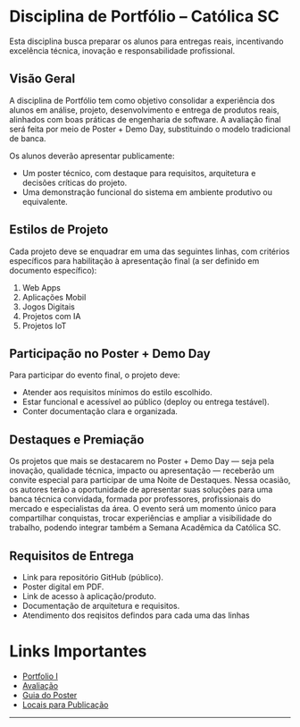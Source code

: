 # Disciplina de Portfólio – Católica SC

Esta disciplina busca preparar os alunos para entregas reais, incentivando excelência técnica, inovação e responsabilidade profissional.

## Visão Geral

A disciplina de Portfólio tem como objetivo consolidar a experiência dos alunos em análise, projeto, desenvolvimento e entrega de produtos reais, alinhados com boas práticas de engenharia de software. A avaliação final será feita por meio de Poster + Demo Day, substituindo o modelo tradicional de banca.

Os alunos deverão apresentar publicamente:
- Um poster técnico, com destaque para requisitos, arquitetura e decisões críticas do projeto.
- Uma demonstração funcional do sistema em ambiente produtivo ou equivalente.

## Estilos de Projeto

Cada projeto deve se enquadrar em uma das seguintes linhas, com critérios específicos para habilitação à apresentação final (a ser definido em documento específico):
1. Web Apps 
2. Aplicações Mobil
3. Jogos Digitais
4. Projetos com IA
5. Projetos IoT
   
## Participação no Poster + Demo Day

Para participar do evento final, o projeto deve:
- Atender aos requisitos mínimos do estilo escolhido.
- Estar funcional e acessível ao público (deploy ou entrega testável).
- Conter documentação clara e organizada.

## Destaques e Premiação

Os projetos que mais se destacarem no Poster + Demo Day — seja pela inovação, qualidade técnica, impacto ou apresentação — receberão um convite especial para participar de uma Noite de Destaques.
Nessa ocasião, os autores terão a oportunidade de apresentar suas soluções para uma banca técnica convidada, formada por professores, profissionais do mercado e especialistas da área.
O evento será um momento único para compartilhar conquistas, trocar experiências e ampliar a visibilidade do trabalho, podendo integrar também a Semana Acadêmica da Católica SC.

## Requisitos de Entrega

- Link para repositório GitHub (público).
- Poster digital em PDF.
- Link de acesso à aplicação/produto.
- Documentação de arquitetura e requisitos.
- Atendimento dos reqisitos defindos para cada uma das linhas

# Links Importantes
- [Portfolio I](https://github.com/CatolicaSC-Portfolio/The-Portfolio-Playbook-I/tree/main)
- [Avaliação](https://github.com/CatolicaSC-Portfolio/The-Portfolio-Playbook-II/blob/main/AvaliacaoPoster_DemoDay.md)
- [Guia do Poster](https://github.com/CatolicaSC-Portfolio/The-Portfolio-Playbook-II/blob/main/guia_poster.md)
- [Locais para Publicação](https://github.com/CatolicaSC-Portfolio/The-Portfolio-Playbook-II/blob/main/locais_publicacao.md)












---
